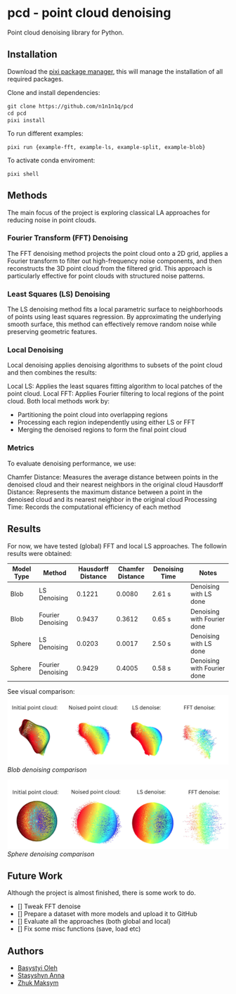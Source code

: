 # pcd - point cloud denoising
Point cloud denoising library for Python.  
## Installation
Download the [pixi package manager](https://pixi.sh/latest/), this will manage the installation of all required packages.  

Clone and install dependencies:
```
git clone https://github.com/n1n1n1q/pcd
cd pcd
pixi install
```
To run different examples:
```
pixi run {example-fft, example-ls, example-split, example-blob}
```
To activate conda enviroment:
```
pixi shell
```
## Methods
The main focus of the project is exploring classical LA approaches for reducing noise in point clouds. 

### Fourier Transform (FFT) Denoising
The FFT denoising method projects the point cloud onto a 2D grid, applies a Fourier transform to filter out high-frequency noise components, and then reconstructs the 3D point cloud from the filtered grid. This approach is particularly effective for point clouds with structured noise patterns.

### Least Squares (LS) Denoising
The LS denoising method fits a local parametric surface to neighborhoods of points using least squares regression. By approximating the underlying smooth surface, this method can effectively remove random noise while preserving geometric features.

### Local Denoising
Local denoising applies denoising algorithms to subsets of the point cloud and then combines the results:

Local LS: Applies the least squares fitting algorithm to local patches of the point cloud.
Local FFT: Applies Fourier filtering to local regions of the point cloud.
Both local methods work by:
* Partitioning the point cloud into overlapping regions
* Processing each region independently using either LS or FFT
* Merging the denoised regions to form the final point cloud
### Metrics
To evaluate denoising performance, we use:

Chamfer Distance: Measures the average distance between points in the denoised cloud and their nearest neighbors in the original cloud
Hausdorff Distance: Represents the maximum distance between a point in the denoised cloud and its nearest neighbor in the original cloud
Processing Time: Records the computational efficiency of each method
## Results
For now, we have tested (global) FFT and local LS approaches. The followin results were obtained:

| Model Type | Method              | Hausdorff Distance | Chamfer Distance | Denoising Time | Notes                      |
|------------|---------------------|--------------------|------------------|----------------|----------------------------|
| Blob       | LS Denoising         | 0.1221             | 0.0080           | 2.61 s         | Denoising with LS done     |
| Blob       | Fourier Denoising    | 0.9437             | 0.3612           | 0.65 s         | Denoising with Fourier done|
| Sphere     | LS Denoising         | 0.0203             | 0.0017           | 2.50 s         | Denoising with LS done     |
| Sphere     | Fourier Denoising    | 0.9429             | 0.4005           | 0.58 s         | Denoising with Fourier done|

See visual comparison:
![Blob comparison](assets/blob_comp.png)
*Blob denoising comparison*

![](assets/sphere_comp.png)
*Sphere denoising comparison*

## Future Work
Although the project is almost finished, there is some work to do.

- [] Tweak FFT denoise
- [] Prepare a dataset with more models and upload it to GitHub
- [] Evaluate all the approaches (both global and local)
- [] Fix some misc functions (save, load etc)

## Authors
* [Basystyi Oleh](https://github.com/n1n1n1q)
* [Stasyshyn Anna]()
* [Zhuk Maksym]()
